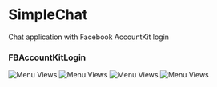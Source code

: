 # SimpleChat
Chat application with Facebook AccountKit login

### FBAccountKitLogin

![Menu Views](https://media.giphy.com/media/eeUXL1obbVmt7XQYzx/giphy.gif)
![Menu Views](https://media.giphy.com/media/u46g6gbJMFG3NpnzOp/giphy.gif)
![Menu Views](https://media.giphy.com/media/69sOeAr4nK1j0Ln2qK/giphy.gif)
![Menu Views](https://media.giphy.com/media/9M5cwRz99s2MHpr4iO/200w_d.gif)

